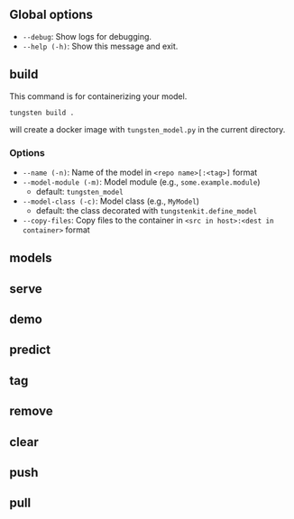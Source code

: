 ## Global options
  - ``--debug``: Show logs for debugging.
  - ``--help (-h)``: Show this message and exit.

## build
This command is for containerizing your model.

```
tungsten build .
```
will create a docker image with ``tungsten_model.py`` in the current directory.

### Options
  - ``--name (-n)``: Name of the model in ``<repo name>[:<tag>]`` format
  - ``--model-module (-m)``: Model module (e.g., ``some.example.module``)
    - default: ``tungsten_model``
  - ``--model-class (-c)``: Model class (e.g., ``MyModel``)  
    - default: the class decorated with ``tungstenkit.define_model``
  - ``--copy-files``: Copy files to the container in ``<src in host>:<dest in container>`` format

## models

## serve

## demo

## predict

## tag

## remove

## clear

## push

## pull